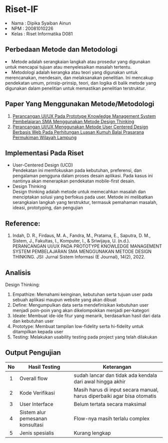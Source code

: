 # Riset-IF
<li>Nama : Dipika Syaiban Ainun</li>
<li>NPM 	: 20081010226</li>
<li>Kelas	: Riset Informatika D081</li>

## Perbedaan Metode dan Metodologi

<li>Metode adalah serangkaian langkah atau prosedur yang digunakan untuk mencapai tujuan atau menyelesaikan masalah tertentu.</li>
<li>Metodologi adalah kerangka atau teori yang digunakan untuk merencanakan, mendesain, dan melaksanakan penelitian. Ini mencakup pendekatan umum, prinsip-prinsip, teori, dan logika di balik metode yang digunakan dalam penelitian untuk memastikan penelitian terstruktur.</li>

## Paper Yang Menggunakan Metode/Metodologi

1. [Perancangan UI/UX Pada Prototype Knowledge Management System Pembelajaran SMA Menggunakan Metode Design Thinking](https://ejournal.unsri.ac.id/index.php/jsi/article/view/19463)
2. [Perancangan UI/UX Menggunakan Metode User Centered Design Berbasis Web Pada Perhitungan Luasan Kumuh Balai Prasarana Permukiman Wilayah Lampung](https://digilib.unila.ac.id/68889/)

## Implementasi Pada Riset
- User-Centered Design (UCD)
<br> Pendekatan ini memfokuskan pada kebutuhan, preferensi, dan pengalaman pengguna dalam proses desain aplikasi. Pada kasus ini nantinya akan menerapkan pendekatan mobile-first desain.
- Design Thinking
<br> Design thinking adalah metode untuk memecahkan masalah dan menciptakan solusi yang berfokus pada user. Metode ini melibatkan serangkaian langkah yang terstruktur, termasuk pemahaman masalah, ideasi, prototyping, dan pengujian

## Reference:
1. Indah, D. R., Firdaus, M. A., Fandra, M., Pratama, E., Saputra, D. M., Sistem, J., Fakultas, I., Komputer, I., & Sriwijaya, U. (n.d.). PERANCANGAN UI/UX PADA PROTOTYPE KNOWLEDGE MANAGEMENT SYSTEM PEMBELAJARAN SMA MENGGUNAKAN METODE DESIGN THINKING. JSI: Jurnal Sistem Informasi (E Journal), 14(2), 2022.

## Analisis
Design Thinking:
1. Empathize: Memahami keinginan, kebutuhan serta tujuan user pada sebuah aplikasi maupun website yang akan dibuat
2. Define: Mengumpulkan data serta mendefinisikan kebutuhan user menjadi poin-poin yang akan dikelompokkan menjadi per-kategori
3. Ideate: Membuat ide-ide fitur yang menarik, berdasarkan hasil dari data dan kebutuhan user
4. Prototype: Membuat tampilan low-fidelity serta hi-fidelity untuk ditampilkan kepada user
5. Testing: Melakukan usability testing pada project yang telah dilakukan

## Output Pengujian
| No | Hasil Testing | Keterangan |
| :---: | - | - |
| 1 | Overall flow | sudah lancar dan tidak ada kendala dari awal hingga akhir |
| 2 | Kode Verifikasi | Masih harus di input secara manual, harus diperbaiki agar bisa otomatis |
| 3 | User Interface | Belum tertata secara maksimal |
| 4 | Sistem alur pemesanan konsultasi | Flow-nya masih terlalu complex |
| 5 | Jenis spesialis |	Kurang lengkap |
